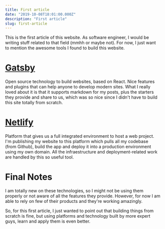 ```yaml
---
title: First article
date: "2019-10-08T18:01:00.000Z"
description: "First article"
slug: first-article
---
```


This is the first article of this website. As software engineer, I would be writing stuff related to that field (mmhh or maybe not). For now, I just want to mention the awesome tools I found to build this website.

<!--truncate-->

# [Gatsby](https://www.gatsbyjs.org/)
Open source technology to build websites, based on React. Nice features and plugins that can help anyone to develop modern sites. What I really loved about it is that it supports markdown for my posts, plus the starters they provide and share to us, which was so nice since I didn't have to build this site totally from scratch.

# [Netlify](https://www.netlify.com/)
Platform that gives us a full integrated environment to host a web project. I'm publishing my website to this platform which pulls all my codebase (from Github), build the app and deploy it into a production environment using my own domain. All the infraestructure and deployment-related work are handled by this so useful tool.

# Final Notes

I am totally new on these technologies, so I might not be using them properly or not aware of all the features they provide. However, for now I am able to rely on few of their products and they're working amazingly.

So, for this first article, I just wanted to point out that building things from scratch is fine, but using platforms and technology built by more expert guys, learn and apply them is even better.